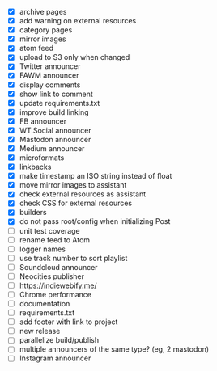 - [x] archive pages
- [x] add warning on external resources
- [x] category pages
- [x] mirror images
- [x] atom feed
- [x] upload to S3 only when changed
- [x] Twitter announcer
- [x] FAWM announcer
- [x] display comments
- [x] show link to comment
- [x] update requirements.txt
- [x] improve build linking
- [x] FB announcer
- [x] WT.Social announcer
- [x] Mastodon announcer
- [x] Medium announcer
- [x] microformats
- [x] linkbacks
- [x] make timestamp an ISO string instead of float
- [x] move mirror images to assistant
- [x] check external resources as assistant
- [x] check CSS for external resources
- [x] builders
- [x] do not pass root/config when initializing Post
- [ ] unit test coverage
- [ ] rename feed to Atom
- [ ] logger names
- [ ] use track number to sort playlist
- [ ] Soundcloud announcer
- [ ] Neocities publisher
- [ ] https://indiewebify.me/
- [ ] Chrome performance
- [ ] documentation
- [ ] requirements.txt
- [ ] add footer with link to project
- [ ] new release
- [ ] parallelize build/publish
- [ ] multiple announcers of the same type? (eg, 2 mastodon)
- [ ] Instagram announcer
